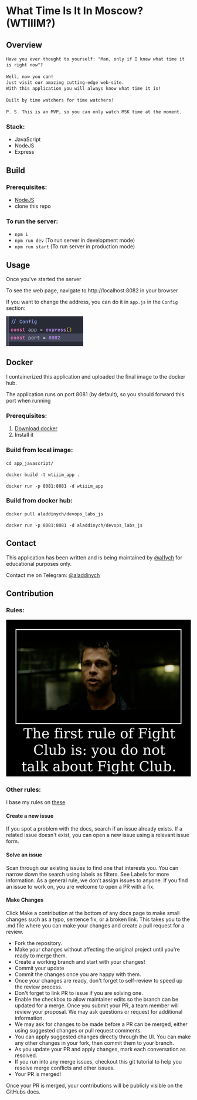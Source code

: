 # What Time Is It In Moscow? (WTIIIM?)

## Overview

    Have you ever thought to yourself: "Man, only if I knew what time it is right now"?

    Well, now you can!
    Just visit our amazing cutting-edge web-site. 
    With this application you will always know what time it is!

    Built by time watchers for time watchers!

    P. S. This is an MVP, so you can only watch MSK time at the moment.

### Stack:

- JavaScript
- NodeJS
- Express

## Build

### Prerequisites:

- [NodeJS](https://nodejs.org/es/download/)
- clone this repo

### To run the server:

- `npm i`
- `npm run dev` (To run server in development mode)
- `npm run start` (To run server in production mode)

## Usage

Once you've started the server

To see the web page, navigate to http://localhost:8082 in your browser

If you want to change the address, you can do it in `app.js` in the `Config` section:

![img_10.png](img_10.png)

## Docker

I containerized this application and uploaded the final image to the docker hub.

The application runs on port 8081 (by default), so you should forward this port when running

### Prerequisites:

1. [Download docker](https://docs.docker.com/engine/install/)
2. Install it

### Build from local image:

`cd app_javascript/`

`docker build -t wtiiim_app .`

`docker run -p 8081:8081 -d wtiiim_app`

### Build from docker hub:

`docker pull aladdinych/devops_labs_js`

`docker run -p 8081:8081 -d aladdinych/devops_labs_js`

## Contact

This application has been written and is being maintained by [@al1ych](https://github.com/al1ych)
for educational purposes only.

Contact me on Telegram: [@aladdinych](https://t.me/aladdinych)

## Contribution

### Rules:

![img_4.png](img_4.png)

### Other rules:

I base my rules on [these](https://github.com/github/docs/blob/main/CONTRIBUTING.md)

#### Create a new issue

If you spot a problem with the docs, search if an issue already exists. If a related issue doesn't exist, you can open a
new issue using a relevant issue form.

#### Solve an issue

Scan through our existing issues to find one that interests you.
You can narrow down the search using labels as filters.
See Labels for more information. As a general rule,
we don’t assign issues to anyone. If you find an issue to work on,
you are welcome to open a PR with a fix.

#### Make Changes

Click Make a contribution at the bottom of any docs page to make small changes such as a typo,
sentence fix, or a broken link.
This takes you to the .md file where you can
make your changes and create a pull request for a review.

- Fork the repository.
- Make your changes without affecting the original project until you're ready to merge them.
- Create a working branch and start with your changes!
- Commit your update
- Commit the changes once you are happy with them.
- Once your changes are ready, don't forget to self-review to speed up the review process.
- Don't forget to link PR to issue if you are solving one.
- Enable the checkbox to allow maintainer edits so the branch can be updated for a merge.
  Once you submit your PR, a team member will review your proposal. We may ask questions or request for additional
  information.
- We may ask for changes to be made before a PR can be merged, either using suggested changes or pull request comments.
- You can apply suggested changes directly through the UI. You can make any other changes in your fork, then commit them
  to your branch.
- As you update your PR and apply changes, mark each conversation as resolved.
- If you run into any merge issues, checkout this git tutorial to help you resolve merge conflicts and other issues.
- Your PR is merged!

Once your PR is merged, your contributions will be publicly visible on the GitHubs docs.
